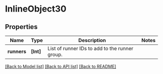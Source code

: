 # InlineObject30

## Properties
Name | Type | Description | Notes
------------ | ------------- | ------------- | -------------
**runners** | **[Int]** | List of runner IDs to add to the runner group. | 

[[Back to Model list]](../README.md#documentation-for-models) [[Back to API list]](../README.md#documentation-for-api-endpoints) [[Back to README]](../README.md)


